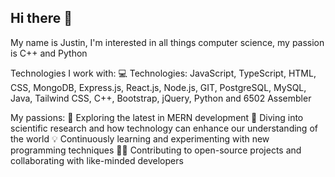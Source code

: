 ## Hi there 👋

My name is Justin, I'm interested in all things computer science, my passion is C++ and Python

Technologies I work with:
💻 Technologies: JavaScript, TypeScript, HTML, CSS, MongoDB, Express.js, React.js, Node.js, GIT, PostgreSQL, MySQL, Java, Tailwind CSS, C++, Bootstrap, jQuery, Python and 6502 Assembler 


My passions:
🌱 Exploring the latest in MERN development
🔬 Diving into scientific research and how technology can enhance our understanding of the world
💡 Continuously learning and experimenting with new programming techniques
🧑‍💻 Contributing to open-source projects and collaborating with like-minded developers
<!--
**Myrmecology/Myrmecology** is a ✨ _special_ ✨ repository because its `README.md` (this file) appears on your GitHub profile.

Here are some ideas to get you started:

- 🔭 I’m currently working on ...
- 🌱 I’m currently learning ...
- 👯 I’m looking to collaborate on ...
- 🤔 I’m looking for help with ...
- 💬 Ask me about ...
- 📫 How to reach me: ...
- 😄 Pronouns: ...
- ⚡ Fun fact: ...
-->
